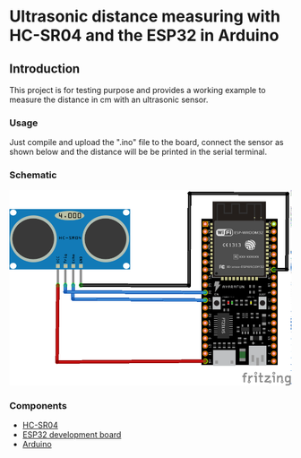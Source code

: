 # Ultrasonic distance measuring with HC-SR04 and the ESP32 in Arduino

## Introduction

This project is for testing purpose and provides a working example to measure the distance in cm with an ultrasonic sensor.

### Usage

Just compile and upload the ".ino" file to the board, connect the sensor as shown below and the distance will be be printed in the serial terminal. 


### Schematic

![SDS011](pictures/ultrasonic-HC-SR04-ESP32.png)
 
### Components
* [HC-SR04](https://centmesh.csc.ncsu.edu/ff_drone_f14_finals/Sensor1/files/hcsr04.pdf)
* [ESP32 development board](https://www.espressif.com/en/products/devkits)
* [Arduino](https://www.arduino.cc) 


